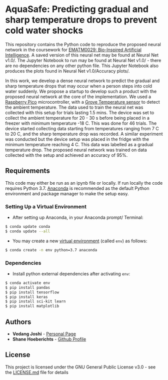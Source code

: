 # AquaSafe: Predicting gradual and sharp temperature drops to prevent cold water shocks

This repository contains the Python code to reproduce the proposed neural network in the coursework for [EMATM0029: Bio-Inspired Artificial Intelligence](https://www.bris.ac.uk/unit-programme-catalogue/UnitDetails.jsa?ayrCode=21%2F22&unitCode=EMATM0029). A saved version of this neural net may be found at Neural Net v1.0/. The Jupyter Notebook to run may be found at Neural Net v1.0/ - there are no dependencies on any other python file. This Jupyter Notebook also produces the plots found in Neural Net v1.0/Accuracy plots/.

In this work, we develop a dense neural network to predict the gradual and sharp temperature drops that may occur when a person steps into cold water suddenly. We propose a startup to develop such a product with the proposed neural network at the core of the implementation. We used a [Raspberry Pico](https://www.cytron.io/p-maker-pi-pico) microcontroller, with a [Grove Temperature sensor](https://wiki.seeedstudio.com/Grove-Temperature_Sensor_V1.2/) to detect the ambient temperature. The data used to train the neural net was collected with this setup for trials lasting 1.5 mins. The device was set to collect the ambient temperature for 20 - 30 s before being placed in a freezer with minimum temperature -18 C. This was done for 46 trials. The device started collecting data starting from temperatures ranging from 7 C to 20 C, and the sharp temperature drop was recorded. A similar experiment was conducted but the device setup was placed in the fridge with the minimum temperature reaching 4 C. This data was labelled as a gradual temperature drop. The proposed neural network was trained on data collected with the setup and achieved an accuracy of 95%.

## Requirements
This code may either be run as an ipynb file or locally. If run locally the code requires Python 3.7. [Anaconda](https://www.anaconda.com/distribution/) is recommended as the default Python environment and package manager to make the setup easy.
### Setting Up a Virtual Environment
- After setting up Anaconda, in your Anaconda prompt/ Terminal:
```bash
$ conda update conda
$ conda update --all
```
- You may create a new [virtual environment](https://docs.python.org/3/tutorial/venv.html) (called `env`) as follows:
```bash
$ conda create -n env python=3.7 anaconda
```
### Dependencies

- Install python external dependencies after activating `env`: 
```bash
$ conda activate env
$ pip install pandas
$ pip install tensorflow
$ pip install keras
$ pip install sci-kit learn
$ pip install matplotlib 
```

## Authors

* **Vedang Joshi**  - [Personal Page](https://vedang-joshi.github.io)
* **Shane Hoeberichts** - [Github Profile](https://github.com/Shanehoeb)


## License

This project is licensed under the GNU General Public License v3.0 - see the [LICENSE.md](LICENSE.md) file for details
